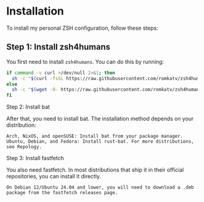 # Installation

To install my personal ZSH configuration, follow these steps:

## Step 1: Install zsh4humans

You first need to install `zsh4humans`. You can do this by running:

```bash
if command -v curl >/dev/null 2>&1; then
  sh -c "$(curl -fsSL https://raw.githubusercontent.com/romkatv/zsh4humans/v5/install)"
else
  sh -c "$(wget -O- https://raw.githubusercontent.com/romkatv/zsh4humans/v5/install)"
fi
```

Step 2: Install bat

After that, you need to install bat. The installation method depends on your distribution:

    Arch, NixOS, and openSUSE: Install bat from your package manager.
    Ubuntu, Debian, and Fedora: Install rust-bat. For more distributions, see Repology.

Step 3: Install fastfetch

You also need fastfetch. In most distributions that ship it in their official repositories, you can install it directly.

    On Debian 12/Ubuntu 24.04 and lower, you will need to download a .deb package from the fastfetch releases page.
